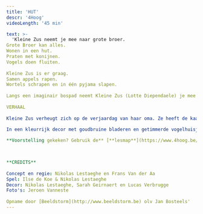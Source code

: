 ```yaml
---
title: 'HUT'
descr: '4Hoog'
videoLength: '45 min'

text: >-
  'Kleine Zus neemt je mee naar grote broer.  
Grote Broer kan alles.  
Wonen in een hut.  
Praten met konijnen.  
Vogels doen fluiten.  
  
Kleine Zus is er graag.  
Samen appels rapen.  
Wortels schrapen en in één pyjama slapen.  
  
Langs een imaginair bospad neemt Kleine Zus (Lotte Diependaele) je mee het woud in. Een wondermooi decor herbergt de hut waar Grote Broer (Nikolas Lestaeghe) woont.  
  
VERHAAL  
  
Kleine Zus verheugt zich op de verjaardag van haar oma. Ze heeft de kaart al klaar: “Lieve oma, je bent nu bejaard. Daarom geven we je uiteraard... een appel-worteltaart!”. Kleine Zus heeft alleen een klein probleem: ze mist de twee belangrijkste ingrediënten voor de taart. Wat nu? Grote Broer kan haar vast helpen. Hij kan namelijk alles, zoals praten met konijnen en vogels laten fluiten. Op naar de hut waar Grote Broer woont!  
  
In een kleurrijk decor met goudbruine bladeren en getimmerde vogelhuisjes staat iets waar elk kind vast een dagje in wil spelen: een prachtige boomhut. In en rond de hut beleven Grote Broer en Kleine Zus een vrolijk avontuur, waarin ze samen appels rapen, wortels schrapen en in één pyama slapen. Een scène-op-scène voorstelling vol grappige vondsten en leuke liedjes. Daarin herkent het publiek klassieke composities en filmsoundtracks.

**Voorstelling gekeken? Gebruik de** [**lesmap**](https://www.4hoog.be/nl/production/57/hut#lesmappen) **voor nog meer plezier.**

‍

**CREDITS**  
  
Concept en regie: Nikolas Lestaeghe en Frans Van der Aa  
Spel: Ilse de Koe & Nikolas Lestaeghe  
Decor: Nikolas Lestaeghe, Sarah Geirnaert en Lucas Verbrugge  
Foto's: Jeroen Vanneste  
‍  
Opname door [Beeldstorm](http://www.beeldstorm.be) olv Jan Bosteels'
---
```

